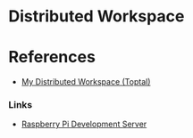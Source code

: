 # Distributed Workspace

# References
- [My Distributed Workspace (Toptal)](https://www.toptal.com/remote/software-development-anywhere-my-distributed-remote-workplace)

### Links
- [Raspberry Pi Development Server](../Server/Raspberry_pi.md)